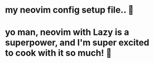 # my neovim config setup file.. 🚀

# yo man, neovim with Lazy is a superpower, and I'm super excited to cook with it so much! 🚀 
